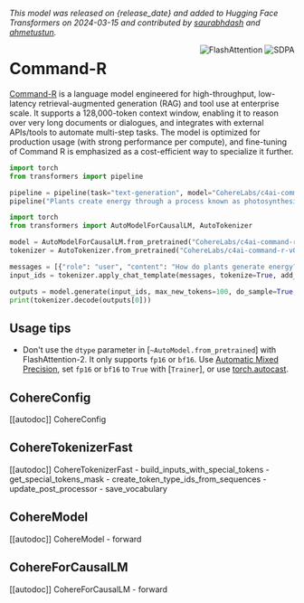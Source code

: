 <!--Copyright 2025 The HuggingFace Team. All rights reserved.

Licensed under the Apache License, Version 2.0 (the "License"); you may not use this file except in compliance with
the License. You may obtain a copy of the License at

http://www.apache.org/licenses/LICENSE-2.0

Unless required by applicable law or agreed to in writing, software distributed under the License is distributed on
an "AS IS" BASIS, WITHOUT WARRANTIES OR CONDITIONS OF ANY KIND, either express or implied. See the License for the
specific language governing permissions and limitations under the License.

⚠️ Note that this file is in Markdown but contain specific syntax for our doc-builder (similar to MDX) that may not be
rendered properly in your Markdown viewer.

-->
*This model was released on {release_date} and added to Hugging Face Transformers on 2024-03-15 and contributed by [saurabhdash](https://huggingface.co/saurabhdash) and [ahmetustun](https://huggingface.co/ahmetustun).*

<div style="float: right;">
    <div class="flex flex-wrap space-x-1">
        <img alt="FlashAttention" src="https://img.shields.io/badge/%E2%9A%A1%EF%B8%8E%20FlashAttention-eae0c8?style=flat">
        <img alt="SDPA" src="https://img.shields.io/badge/SDPA-DE3412?style=flat&logo=pytorch&logoColor=white">
    </div>
</div>

# Command-R

[Command-R](https://huggingface.co/papers/2310.06664) is a language model engineered for high-throughput, low-latency retrieval-augmented generation (RAG) and tool use at enterprise scale. It supports a 128,000-token context window, enabling it to reason over very long documents or dialogues, and integrates with external APIs/tools to automate multi-step tasks. The model is optimized for production usage (with strong performance per compute), and fine-tuning of Command R is emphasized as a cost-efficient way to specialize it further.

<hfoptions id="usage">
<hfoption id="Pipeline">

```py
import torch
from transformers import pipeline

pipeline = pipeline(task="text-generation", model="CohereLabs/c4ai-command-r-v01", dtype="auto")
pipeline("Plants create energy through a process known as photosynthesis.")
```

</hfoption>
<hfoption id="AutoModel">

```py
import torch
from transformers import AutoModelForCausalLM, AutoTokenizer

model = AutoModelForCausalLM.from_pretrained("CohereLabs/c4ai-command-r-v01")
tokenizer = AutoTokenizer.from_pretrained("CohereLabs/c4ai-command-r-v01")

messages = [{"role": "user", "content": "How do plants generate energy?"}]
input_ids = tokenizer.apply_chat_template(messages, tokenize=True, add_generation_prompt=True, return_tensors="pt")

outputs = model.generate(input_ids, max_new_tokens=100, do_sample=True, temperature=0.3,)
print(tokenizer.decode(outputs[0]))
```

</hfoption>
</hfoptions>

## Usage tips

- Don't use the `dtype` parameter in [`~AutoModel.from_pretrained`] with FlashAttention-2. It only supports `fp16` or `bf16`. Use [Automatic Mixed Precision](https://pytorch.org/tutorials/recipes/recipes/amp_recipe.html), set `fp16` or `bf16` to `True` with [`Trainer`], or use [torch.autocast](https://pytorch.org/docs/stable/amp.html#torch.autocast).

## CohereConfig

[[autodoc]] CohereConfig

## CohereTokenizerFast

[[autodoc]] CohereTokenizerFast
    - build_inputs_with_special_tokens
    - get_special_tokens_mask
    - create_token_type_ids_from_sequences
    - update_post_processor
    - save_vocabulary

## CohereModel

[[autodoc]] CohereModel
    - forward

## CohereForCausalLM

[[autodoc]] CohereForCausalLM
    - forward

